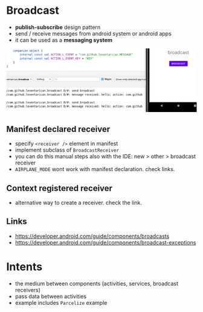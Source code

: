 # Broadcast
* __publish-subscribe__ design pattern
* send / receive messages from android system or android apps
* it can be used as a __messaging system__

![](screenshot.png)

## Manifest declared receiver
* specify `<receiver />` element in manifest
* implement subclass of `BroadcastReceiver`
* you can do this manual steps also with the IDE: new > other > broadcast receiver
* `AIRPLANE_MODE` wont work with manifest declaration. check links.  

## Context registered receiver
* alternative way to create a receiver. check the link.

## Links
* https://developer.android.com/guide/components/broadcasts
* https://developer.android.com/guide/components/broadcast-exceptions

# Intents
* the medium between components (activities, services, broadcast receivers)
* pass data between activities
* example includes `Parcelize` example

